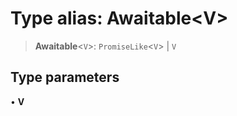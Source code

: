 # Type alias: Awaitable\<V\>

> **Awaitable**\<`V`\>: `PromiseLike`\<`V`\> \| `V`

## Type parameters

• **V**
